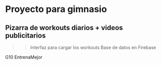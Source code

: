# Proyecto para gimnasio

## Pizarra de workouts diarios + videos publicitarios

> > Interfaz para cargar los workouts
> > Base de datos en Firebase

G10 EntrenaMejor
